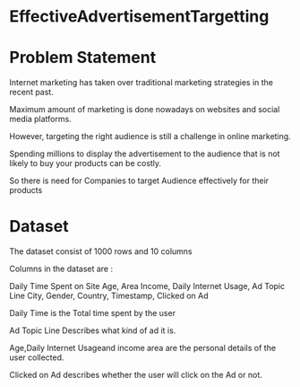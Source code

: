 # EffectiveAdvertisementTargetting
<h1>Problem Statement</h1>
<p>Internet marketing has taken over traditional marketing strategies in the recent past.</p>
<p>Maximum amount of marketing is done nowadays on websites and social media platforms.</p>
<p>However, targeting the right audience is still a challenge in online marketing.</p>
<p>Spending millions to display the advertisement to the audience that is not likely to buy your products can be costly.</p>
<p>So there is need for Companies to target Audience effectively for their products</p>

<h1>Dataset</h1>
<p>The dataset consist of 1000 rows and 10 columns<p>
<p>Columns in the dataset are :<p>
<p>Daily Time Spent on Site	Age,	Area Income,	Daily Internet Usage,	Ad Topic Line	City,	Gender,	Country,	Timestamp,	Clicked on Ad</p>
<p>Daily Time is the Total time spent by the user</p>
<p>Ad Topic Line Describes what kind of ad it is.</p>
<p>Age,Daily Internet Usageand income area are the personal details of the user collected. </p>
<p>Clicked on Ad describes whether the user will click on the Ad or not.</p>
